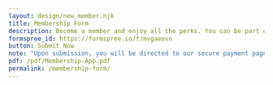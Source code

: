 ```yaml
---
layout: design/new_member.njk
title: Membership Form
description: Become a member and enjoy all the perks. You can be part of preserving early Ford history.
formspree_id: https://formspree.io/f/mvgaeovn
button: Submit Now
note: "Upon submission, you will be directed to our secure payment page to complete your transaction."
pdf: /pdf/Membership-App.pdf
permalink: /membership-form/
---
```


